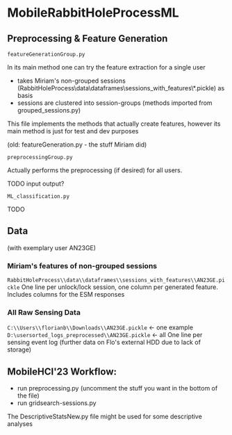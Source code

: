 # MobileRabbitHoleProcessML

## Preprocessing & Feature Generation

`featureGenerationGroup.py`

In its main method one can try the feature extraction for a single user
- takes Miriam's non-grouped sessions (RabbitHoleProcess\\data\\dataframes\\sessions_with_features\\*.pickle) as basis
- sessions are clustered into session-groups (methods imported from grouped_sessions.py)

This file implements the methods that actually create features, however its main method is just for test and dev purposes

(old: featureGeneration.py - the stuff Miriam did)

`preprocessingGroup.py`

Actually performs the preprocessing (if desired) for all users.

TODO input output?

`ML_classification.py`

TODO

## Data

(with exemplary user AN23GE)

### Miriam's features of non-grouped sessions
`RabbitHoleProcess\\data\\dataframes\\sessions_with_features\\AN23GE.pickle`
One line per unlock/lock session, one column per generated feature. Includes columns for the ESM responses

### All Raw Sensing Data
`C:\\Users\\florianb\\Downloads\\AN23GE.pickle` <- one example
`D:\usersorted_logs_preprocessed\\AN23GE.pickle` <- all
One line per sensing event log (further data on Flo's external HDD due to lack of storage)


## MobileHCI'23 Workflow:

- run preprocessing.py (uncomment the stuff you want in the bottom of the file)
- run gridsearch-sessions.py

The DescriptiveStatsNew.py file might be used for some descriptive analyses